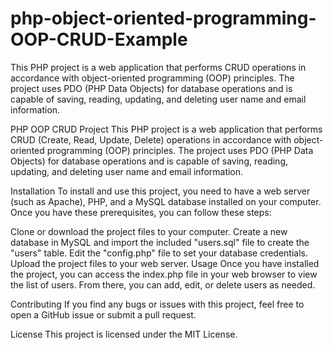 # php-object-oriented-programming-OOP-CRUD-Example
This PHP project is a web application that performs CRUD operations in accordance with object-oriented programming (OOP) principles. The project uses PDO (PHP Data Objects) for database operations and is capable of saving, reading, updating, and deleting user name and email information.

PHP OOP CRUD Project
This PHP project is a web application that performs CRUD (Create, Read, Update, Delete) operations in accordance with object-oriented programming (OOP) principles. The project uses PDO (PHP Data Objects) for database operations and is capable of saving, reading, updating, and deleting user name and email information.

Installation
To install and use this project, you need to have a web server (such as Apache), PHP, and a MySQL database installed on your computer. Once you have these prerequisites, you can follow these steps:

Clone or download the project files to your computer.
Create a new database in MySQL and import the included "users.sql" file to create the "users" table.
Edit the "config.php" file to set your database credentials.
Upload the project files to your web server.
Usage
Once you have installed the project, you can access the index.php file in your web browser to view the list of users. From there, you can add, edit, or delete users as needed.

Contributing
If you find any bugs or issues with this project, feel free to open a GitHub issue or submit a pull request.

License
This project is licensed under the MIT License.
